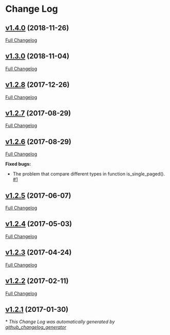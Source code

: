 # Change Log

## [v1.4.0](https://github.com/sectsect/wp-split-single-page/tree/v1.4.0) (2018-11-26)
[Full Changelog](https://github.com/sectsect/wp-split-single-page/compare/v1.3.0...v1.4.0)

## [v1.3.0](https://github.com/sectsect/wp-split-single-page/tree/v1.3.0) (2018-11-04)
[Full Changelog](https://github.com/sectsect/wp-split-single-page/compare/v1.2.8...v1.3.0)

## [v1.2.8](https://github.com/sectsect/wp-split-single-page/tree/v1.2.8) (2017-12-26)
[Full Changelog](https://github.com/sectsect/wp-split-single-page/compare/v1.2.7...v1.2.8)

## [v1.2.7](https://github.com/sectsect/wp-split-single-page/tree/v1.2.7) (2017-08-29)
[Full Changelog](https://github.com/sectsect/wp-split-single-page/compare/v1.2.6...v1.2.7)

## [v1.2.6](https://github.com/sectsect/wp-split-single-page/tree/v1.2.6) (2017-08-29)
[Full Changelog](https://github.com/sectsect/wp-split-single-page/compare/v1.2.5...v1.2.6)

**Fixed bugs:**

- The problem that compare different types in function is\_single\_paged\(\). [\#1](https://github.com/sectsect/wp-split-single-page/issues/1)

## [v1.2.5](https://github.com/sectsect/wp-split-single-page/tree/v1.2.5) (2017-06-07)
[Full Changelog](https://github.com/sectsect/wp-split-single-page/compare/v1.2.4...v1.2.5)

## [v1.2.4](https://github.com/sectsect/wp-split-single-page/tree/v1.2.4) (2017-05-03)
[Full Changelog](https://github.com/sectsect/wp-split-single-page/compare/v1.2.3...v1.2.4)

## [v1.2.3](https://github.com/sectsect/wp-split-single-page/tree/v1.2.3) (2017-04-24)
[Full Changelog](https://github.com/sectsect/wp-split-single-page/compare/v1.2.2...v1.2.3)

## [v1.2.2](https://github.com/sectsect/wp-split-single-page/tree/v1.2.2) (2017-02-11)
[Full Changelog](https://github.com/sectsect/wp-split-single-page/compare/v1.2.1...v1.2.2)

## [v1.2.1](https://github.com/sectsect/wp-split-single-page/tree/v1.2.1) (2017-01-30)


\* *This Change Log was automatically generated by [github_changelog_generator](https://github.com/skywinder/Github-Changelog-Generator)*